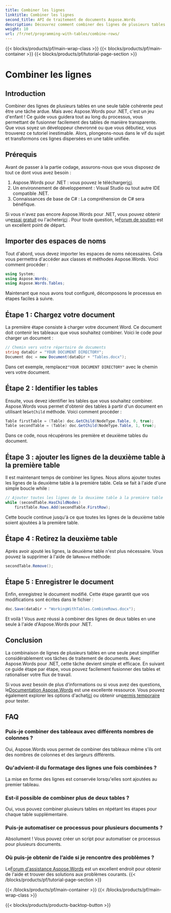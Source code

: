 ```yaml
---
title: Combiner les lignes
linktitle: Combiner les lignes
second_title: API de traitement de documents Aspose.Words
description: Découvrez comment combiner des lignes de plusieurs tables en une seule à l'aide d'Aspose.Words pour .NET avec notre guide étape par étape.
weight: 10
url: /fr/net/programming-with-tables/combine-rows/
---
```


{{< blocks/products/pf/main-wrap-class >}}
{{< blocks/products/pf/main-container >}}
{{< blocks/products/pf/tutorial-page-section >}}

# Combiner les lignes

## Introduction

Combiner des lignes de plusieurs tables en une seule table cohérente peut être une tâche ardue. Mais avec Aspose.Words pour .NET, c'est un jeu d'enfant ! Ce guide vous guidera tout au long du processus, vous permettant de fusionner facilement des tables de manière transparente. Que vous soyez un développeur chevronné ou que vous débutiez, vous trouverez ce tutoriel inestimable. Alors, plongeons-nous dans le vif du sujet et transformons ces lignes dispersées en une table unifiée.

## Prérequis

Avant de passer à la partie codage, assurons-nous que vous disposez de tout ce dont vous avez besoin :

1.  Aspose.Words pour .NET : vous pouvez le télécharger[ici](https://releases.aspose.com/words/net/).
2. Un environnement de développement : Visual Studio ou tout autre IDE compatible .NET.
3. Connaissances de base de C# : La compréhension de C# sera bénéfique.

 Si vous n'avez pas encore Aspose.Words pour .NET, vous pouvez obtenir un[essai gratuit](https://releases.aspose.com/) ou l'acheter[ici](https://purchase.aspose.com/buy) . Pour toute question, le[Forum de soutien](https://forum.aspose.com/c/words/8) est un excellent point de départ.

## Importer des espaces de noms

Tout d'abord, vous devez importer les espaces de noms nécessaires. Cela vous permettra d'accéder aux classes et méthodes Aspose.Words. Voici comment procéder :

```csharp
using System;
using Aspose.Words;
using Aspose.Words.Tables;
```

Maintenant que nous avons tout configuré, décomposons le processus en étapes faciles à suivre.

## Étape 1 : Chargez votre document

La première étape consiste à charger votre document Word. Ce document doit contenir les tableaux que vous souhaitez combiner. Voici le code pour charger un document :

```csharp
// Chemin vers votre répertoire de documents
string dataDir = "YOUR DOCUMENT DIRECTORY";
Document doc = new Document(dataDir + "Tables.docx");
```

 Dans cet exemple, remplacez`"YOUR DOCUMENT DIRECTORY"` avec le chemin vers votre document.

## Étape 2 : Identifier les tables

 Ensuite, vous devez identifier les tables que vous souhaitez combiner. Aspose.Words vous permet d'obtenir des tables à partir d'un document en utilisant le`GetChild` méthode. Voici comment procéder :

```csharp
Table firstTable = (Table) doc.GetChild(NodeType.Table, 0, true);
Table secondTable = (Table) doc.GetChild(NodeType.Table, 1, true);
```

Dans ce code, nous récupérons les première et deuxième tables du document.

## Étape 3 : ajouter les lignes de la deuxième table à la première table

Il est maintenant temps de combiner les lignes. Nous allons ajouter toutes les lignes de la deuxième table à la première table. Cela se fait à l'aide d'une simple boucle while :

```csharp
// Ajouter toutes les lignes de la deuxième table à la première table
while (secondTable.HasChildNodes)
    firstTable.Rows.Add(secondTable.FirstRow);
```

Cette boucle continue jusqu'à ce que toutes les lignes de la deuxième table soient ajoutées à la première table.

## Étape 4 : Retirez la deuxième table

 Après avoir ajouté les lignes, la deuxième table n'est plus nécessaire. Vous pouvez la supprimer à l'aide de la`Remove` méthode:

```csharp
secondTable.Remove();
```

## Étape 5 : Enregistrer le document

Enfin, enregistrez le document modifié. Cette étape garantit que vos modifications sont écrites dans le fichier :

```csharp
doc.Save(dataDir + "WorkingWithTables.CombineRows.docx");
```

Et voilà ! Vous avez réussi à combiner des lignes de deux tables en une seule à l'aide d'Aspose.Words pour .NET.

## Conclusion

La combinaison de lignes de plusieurs tables en une seule peut simplifier considérablement vos tâches de traitement de documents. Avec Aspose.Words pour .NET, cette tâche devient simple et efficace. En suivant ce guide étape par étape, vous pouvez facilement fusionner des tables et rationaliser votre flux de travail.

Si vous avez besoin de plus d'informations ou si vous avez des questions, le[Documentation Aspose.Words](https://reference.aspose.com/words/net/) est une excellente ressource. Vous pouvez également explorer les options d'achat[ici](https://purchase.aspose.com/buy) ou obtenir un[permis temporaire](https://purchase.aspose.com/temporary-license/) pour tester.

## FAQ

### Puis-je combiner des tableaux avec différents nombres de colonnes ?

Oui, Aspose.Words vous permet de combiner des tableaux même s'ils ont des nombres de colonnes et des largeurs différents.

### Qu'advient-il du formatage des lignes une fois combinées ?

La mise en forme des lignes est conservée lorsqu'elles sont ajoutées au premier tableau.

### Est-il possible de combiner plus de deux tables ?

Oui, vous pouvez combiner plusieurs tables en répétant les étapes pour chaque table supplémentaire.

### Puis-je automatiser ce processus pour plusieurs documents ?

Absolument ! Vous pouvez créer un script pour automatiser ce processus pour plusieurs documents.

### Où puis-je obtenir de l’aide si je rencontre des problèmes ?

 Le[Forum d'assistance Aspose.Words](https://forum.aspose.com/c/words/8) est un excellent endroit pour obtenir de l'aide et trouver des solutions aux problèmes courants.
{{< /blocks/products/pf/tutorial-page-section >}}

{{< /blocks/products/pf/main-container >}}
{{< /blocks/products/pf/main-wrap-class >}}

{{< blocks/products/products-backtop-button >}}
